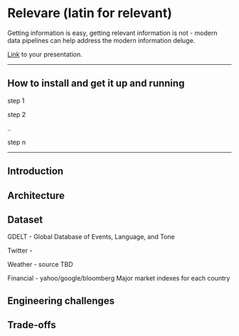 # Relevare (latin for relevant)

Getting information is easy, getting relevant information is not - modern data pipelines can help address the modern information deluge.

[Link](#) to your presentation.

<hr/>

## How to install and get it up and running

step 1

step 2

..

step n

<hr/>

## Introduction


## Architecture

## Dataset

GDELT - Global Database of Events, Language, and Tone

Twitter -

Weather - source TBD

Financial - yahoo/google/bloomberg Major market indexes for each country

## Engineering challenges


## Trade-offs
